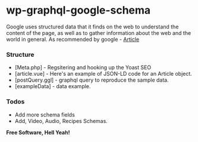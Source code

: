 # wp-graphql-google-schema

Google uses structured data that it finds on the web to understand the content of the page, as well as to gather information about the web and the world in general. 
As recommended by google - [Article](https://developers.google.com/search/docs/data-types/article)  

### Structure

* [Meta.php] - Regsitering and hooking up the Yoast SEO
* [article.vue] - Here's an example of JSON-LD code for an Article object.
* [postQuery.ggl] - graphql query to reproduce the sample data.
* [exampleData] - data example.



### Todos

 - Add more schema fields
 - Add, Video, Audio, Recipes Schemas.

**Free Software, Hell Yeah!**